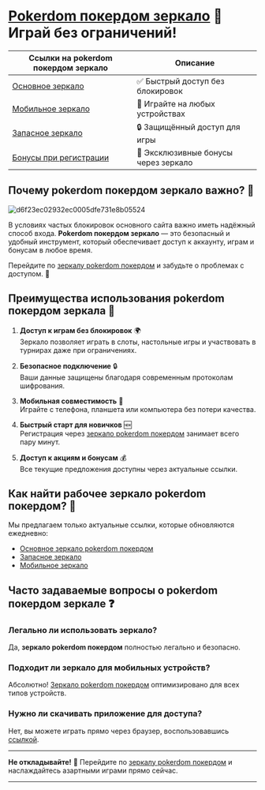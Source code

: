 # [Pokerdom покердом зеркало](https://brandplay.link/Bxg7SC7H) 🎲 Играй без ограничений!

| **Ссылки на pokerdom покердом зеркало** | **Описание** |
|-----------------------------------------|--------------|
| [Основное зеркало](https://brandplay.link/Bxg7SC7H)       | ✅ Быстрый доступ без блокировок |
| [Мобильное зеркало](https://brandplay.link/Bxg7SC7H)      | 📱 Играйте на любых устройствах |
| [Запасное зеркало](https://brandplay.link/Bxg7SC7H)       | 🔒 Защищённый доступ для игры |
| [Бонусы при регистрации](https://brandplay.link/Bxg7SC7H) | 🎁 Эксклюзивные бонусы через зеркало |

## Почему pokerdom покердом зеркало важно? 🤔
![d6f23ec02932ec0005dfe731e8b05524](https://github.com/user-attachments/assets/8a77d367-948b-4e9e-9c3c-a7fd28453a1f)

В условиях частых блокировок основного сайта важно иметь надёжный способ входа. **Pokerdom покердом зеркало** — это безопасный и удобный инструмент, который обеспечивает доступ к аккаунту, играм и бонусам в любое время. 

Перейдите по [зеркалу pokerdom покердом](https://brandplay.link/Bxg7SC7H) и забудьте о проблемах с доступом. 🎉

## Преимущества использования pokerdom покердом зеркала 🚀

1. **Доступ к играм без блокировок** 🌍  
Зеркало позволяет играть в слоты, настольные игры и участвовать в турнирах даже при ограничениях.

2. **Безопасное подключение** 🔒  
Ваши данные защищены благодаря современным протоколам шифрования.

3. **Мобильная совместимость** 📱  
Играйте с телефона, планшета или компьютера без потери качества.

4. **Быстрый старт для новичков** 🆕  
Регистрация через [зеркало pokerdom покердом](https://brandplay.link/Bxg7SC7H) занимает всего пару минут.

5. **Доступ к акциям и бонусам** 💰  
Все текущие предложения доступны через актуальные ссылки.

## Как найти рабочее зеркало pokerdom покердом? 🔗

Мы предлагаем только актуальные ссылки, которые обновляются ежедневно:
- [Основное зеркало pokerdom покердом](https://brandplay.link/Bxg7SC7H)
- [Запасное зеркало](https://brandplay.link/Bxg7SC7H)
- [Мобильное зеркало](https://brandplay.link/Bxg7SC7H)

## Часто задаваемые вопросы о pokerdom покердом зеркале ❓

### Легально ли использовать зеркало?  
Да, **зеркало pokerdom покердом** полностью легально и безопасно.

### Подходит ли зеркало для мобильных устройств?  
Абсолютно! [Зеркало pokerdom покердом](https://brandplay.link/Bxg7SC7H) оптимизировано для всех типов устройств.

### Нужно ли скачивать приложение для доступа?  
Нет, вы можете играть прямо через браузер, воспользовавшись [ссылкой](https://brandplay.link/Bxg7SC7H).

---

**Не откладывайте!** 🎰 Перейдите по [зеркалу pokerdom покердом](https://brandplay.link/Bxg7SC7H) и наслаждайтесь азартными играми прямо сейчас.

---

